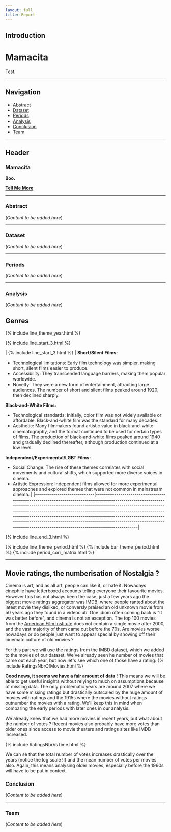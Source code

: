```yaml
---
layout: full 
title: Report
---
```


## Introduction
# Mamacita

Test.

---

## Navigation

- [Abstract](#abstract)
- [Dataset](#dataset)
- [Periods](#events)
- [Analysis](#analysis)
- [Conclusion](#conclusion)
- [Team](#team)

---

## Header

### Mamacita

**Boo.**

[**Tell Me More**](#abstract)

---

### Abstract

(*Content to be added here*)

---

### Dataset

(*Content to be added here*)

---

### Periods

(*Content to be added here*)

---

### Analysis

(*Content to be added here*)

## Genres

{% include line_theme_year.html %}

{% include line_start_3.html %}

| {% include line_start_3.html %} | **Short/Silent Films:**  
- Technological limitations: Early film technology was simpler, making short, silent films easier to produce.  
- Accessibility: They transcended language barriers, making them popular worldwide.  
- Novelty: They were a new form of entertainment, attracting large audiences. The number of short and silent films peaked around 1920, then declined sharply.  

**Black-and-White Films:**  
- Technological standards: Initially, color film was not widely available or affordable. Black-and-white film was the standard for many decades.  
- Aesthetic: Many filmmakers found artistic value in black-and-white cinematography, and the format continued to be used for certain types of films. The production of black-and-white films peaked around 1940 and gradually declined thereafter, although production continued at a low level.  

**Independent/Experimental/LGBT Films:**  
- Social Change: The rise of these themes correlates with social movements and cultural shifts, which supported more diverse voices in cinema.  
- Artistic Expression: Independent films allowed for more experimental approaches and explored themes that were not common in mainstream cinema. |
|-----------------------------|---------------------------------------------------------------------------------------------------------------------------------------------------------------------------------------------------------------------------------------------------------------------------------------------------------------------------------------------------------------------------------------------------------------------------------------------------------------------------------|


{% include line_end_3.html %}

{% include line_theme_period.html %}
{% include bar_theme_period.html %}
{% include period_corr_matrix.html %}

---

## Movie ratings, the numberisation of Nostalgia ?
Cinema is art, and as all art, people can like it, or hate it. Nowadays cinephile have letterboxed accounts telling everyone their favourite movies. However this has not always been the case, just a few years ago the biggest movie ratings aggregator was IMDB, where people ranted about the latest movie they disliked, or conversly praised an old unknown movie from 50 years ago they found in a videoclub. One idiom often coming back is "It was better before", and cinema is not an exception. The top 100 movies from the [American Film Institute](https://www.afi.com/afis-100-years-100-movies/) does not contain a single movie after 2000, and the vast majority of them came out before the 70s. Are movies worse nowadays or do people just want to appear special by showing off their cinematc culture of old movies ?

For this part we will use the ratings from the IMBD dataset, which we added to the movies of our dataset. We've already seen he number of movies that came out each year, but now let's see which one of those have a rating: 
{% include RatingsNbrOfMovies.html %}

**Good news, it seems we have a fair amount of data !** This means we will be able to get useful insights without relying to much on assumptions because of missing data. The only problematic years are around 2007 where we have some missing ratings but drastically outscaled by the huge amount of movies with ratings and the 1915s where the movies without ratings outnumber the movies with a rating. We'll keep this in mind when comparing the early periods with later ones in our analysis. 

We already knew that we had more movies in recent years, but what about the number of votes ? Recent movies also probably have more votes than older ones since access to movie theaters and ratings sites like IMDB increased. 

{% include RatingsNbrVsTime.html %}


We can se that the total number of votes increases drastically over the years (notice the log scale !!) and the mean number of votes per movies also. Again, this means analysing older movies, especially before the 1960s will have to be put in context. 

### Conclusion

(*Content to be added here*)

---

### Team

(*Content to be added here*)
